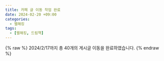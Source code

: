 ```yaml
---
title: 카페 글 이동 작업 완료
date: 2024-02-20 +09:00
categories:
  - 웹해킹
tags:
  - [웹해킹, 드림핵]
---
```

{% raw %}
2024/2/17까지 총 40개의 게시글 이동을 완료하였습니다.
{% endraw %}